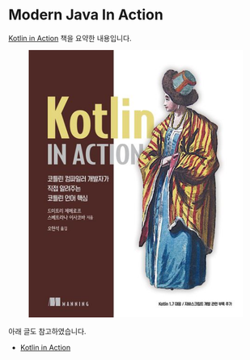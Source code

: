 # Modern Java In Action

[Kotlin in Action](https://product.kyobobook.co.kr/detail/S000001804588) 책을 요약한 내용입니다.

<figure><img src="../../.gitbook/assets/kotlin-in-action.jpg" alt=""><figcaption></figcaption></figure>

아래 글도 참고하였습니다.
- [Kotlin in Action](https://incheol-jung.gitbook.io/docs/study/kotlin-in-action)